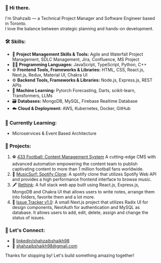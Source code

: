 ### 👋 Hi there.
I'm Shahzaib — a Technical Project Manager and Software Engineer based in Toronto.\
I love the balance between strategic planning and hands-on development.

### 🛠️ **Skills:**
- 💼 **Project Management Skills & Tools:** Agile and Waterfall Project Management, SDLC Management, Jira, Confluence, MS Project
- 👨‍💻 **Programming Languages:** JavaScript, TypeScript, Python, C++
- ⚙️ **Frontend Tools, Frameworks & Libraries:** HTML, CSS, React.js, Next.js, Redux, Material UI, Chakra UI
- ⚙️ **Backend Tools, Frameworks & Libraries:** Node.js, Express.js, REST APIs
- 🧠 **Machine Learning:** Pytorch Forecasting, Darts, scikit-learn, Transformers, LLMs
- 🗃️ **Databases:** MongoDB, MySQL, Firebase Realtime Database
- ☁️ **Cloud & Deployment:** AWS, Kubernetes, Docker, GitHub

### 🌱 **Currently Learning:**
- Microservices & Event Based Architecture

### 🚀 **Projects:**
1. ⚽ [433 Football: Content Management System](https://cms.by433.com/) A cutting-edge CMS with advanced automation empowering the content team to publish captivating content to more than 1 million football fans worldwide.
2. 🎹 [MusicSurf: Spotify Clone](https://musicsurf.vercel.app/): A spotify clone that utilizes Spotify Web API and provides a high performance frontend interface to browse music.
3. 🖋️ [Rethink](https://rethink-fe.vercel.app/): A full stack web app built using React.js, Express.js, MongoDB and Chakra UI that allows users to write notes, arrange them into folders, favorite them and a lot more.
4. 🐛 [Issue Tracker v1.0](https://issue-tracker-theta-rust.vercel.app/): A small Next.js project that utilizes Radix UI for design components, NextAuth for authentication and MySQL as database. It allows users to add, edit, delete, assign and change the status of issues. 

### 💬 **Let's Connect:**
- 🔗 [linkedin/shahzaibshaikh98](https://www.linkedin.com/in/shahzaibshaikh98/)
- 📧 [shahzaibshaikh98@gmail.com](shahzaibshaikh98@gmail.com)

Thanks for stopping by! Let's build something amazing together!
